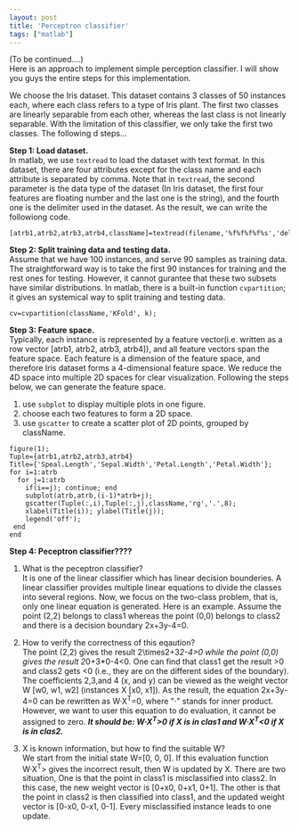 ```yaml
---
layout: post
title: 'Perceptron classifier'
tags: ["matlab"]
---
```

(To be continued....) <br>
Here is an approach to implement simple perception classifier. I will show you guys the entire steps for this implementation.

We choose the Iris dataset. This dataset contains 3 classes of 50 instances each, where each class refers to a type of Iris plant. The first two classes are linearly separable from each other, whereas the last class is not linearly separable. With the limitation of this classifier, we only take the first two classes. The following d steps...

**Step 1: Load dataset.** <br>
In matlab, we use `textread` to load the dataset with text format. In this dataset, there are four attributes except for the class name and each attribute is separated by comma. Note that in `textread`, the second parameter is the data type of the dataset (In Iris dataset, the first four features are floating number and the last one is the string), and the fourth one is the delimiter used in the dataset. As the result, we can write the followiong code.
~~~
[atrb1,atrb2,atrb3,atrb4,className]=textread(filename,'%f%f%f%f%s','delimiter,',');
~~~

**Step 2: Split training data and testing data.** <br>
Assume that we have 100 instances, and serve 90 samples as training data. The straightforward way is to take the first 90 instances for training and the rest ones for testing. However, it cannot gurantee that these two subsets have similar distributions. In matlab, there is a built-in function `cvpartition`; it gives an systemical way to split training and testing data.
~~~ 
cv=cvpartition(className,'KFold', k);
~~~

**Step 3: Feature space.** <br>
Typically, each instance is represented by a feature vector(i.e. written as a row vector [atrb1, atrb2, atrb3, atrb4]), and 
all feature vectors span the feature space. Each feature is a dimension of the feature space, and therefore Iris dataset forms a 4-dimensional feature space. We reduce the 4D space into multiple 2D spaces for clear visualization. Following the steps below, we can generate the feature space.

1. use `subplot` to display multiple plots in one figure. 
2. choose each two features to form a 2D space.
3. use `gscatter` to create a scatter plot of 2D points, grouped by className.

~~~
figure(1);
Tuple={atrb1,atrb2,atrb3,atrb4}
Title={'Speal.Length','Sepal.Width','Petal.Length','Petal.Width'};
for i=1:atrb
  for j=1:atrb
    if(i==j); continue; end
    subplot(atrb,atrb,(i-1)*atrb+j);
    gscatter(Tuple(:,i),Tuple(:,j),className,'rg','.',8);
    xlabel(Title(i)); ylabel(Title(j));
    legend('off');
 end
end
~~~

**Step 4: Peceptron classifier????** <br>
1. What is the peceptron classifier? <br>
It is one of the linear classifier which has linear decision bounderies. A linear classifier provides multiple linear equations to divide the classes into several regions. Now, we focus on the two-class problem, that is, only one linear equation is generated. Here is an example. Assume the point (2,2) belongs to class1 whereas the point (0,0) belongs to class2 and there is a decision boundary 2x+3y-4=0. 

2. How to verify the correctness of this eqaution? <br>
The point (2,2) gives the result 2\times2+3*2-4>0 while the point (0,0) gives the result 2*0+3*0-4<0. One can find that class1 get the result >0 and class2 gets <0 (i.e., they are on the different sides of the boundary). The coefficients 2,3,and 4 (x, and y) can be viewed as the weight vector W [w0, w1, w2] (instances X [x0, x1]). As the result, the equation 2x+3y-4=0 can be rewritten as W·X<sup>T</sup>=0, where "·" stands for inner product. However, we want to user this equation to do evaluation, it cannot be assigned to zero. ***It should be: W·X<sup>T</sup>>0 if X is in clas1 and W·X<sup>T</sup><0 if X is in clas2.*** <br>

3. X is known information, but how to find the suitable W? <br>
We start from the initial state W=[0, 0, 0]. If this evaluation function W·X<sup>T</sup>> gives the incorrect result, then W is updated by X. There are two situation, One is that the point in class1 is misclassified into class2. In this case, the new weight vector is [0+x0, 0+x1, 0+1]. The other is that the point in class2 is then classified into class1, and the updated weight vector is [0-x0, 0-x1, 0-1]. Every misclassified instance leads to one update.

